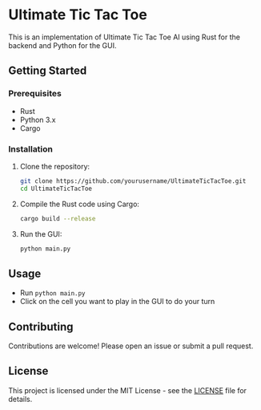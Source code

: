 # Ultimate Tic Tac Toe

This is an implementation of Ultimate Tic Tac Toe AI using Rust for the backend and Python for the GUI.

## Getting Started

### Prerequisites

- Rust
- Python 3.x
- Cargo

### Installation

1. Clone the repository:
    ```sh
    git clone https://github.com/yourusername/UltimateTicTacToe.git
    cd UltimateTicTacToe
    ```

2. Compile the Rust code using Cargo:
    ```sh
    cargo build --release
    ```

3. Run the GUI:
    ```sh
    python main.py
    ```

## Usage

- Run `python main.py`
- Click on the cell you want to play in the GUI to do your turn

## Contributing

Contributions are welcome! Please open an issue or submit a pull request.

## License

This project is licensed under the MIT License - see the [LICENSE](LICENSE) file for details.